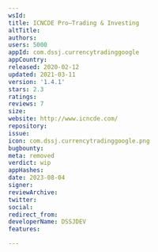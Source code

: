```yaml
---
wsId: 
title: ICNCDE Pro—Trading & Investing
altTitle: 
authors: 
users: 5000
appId: com.dssj.currencytradinggoogle
appCountry: 
released: 2020-02-12
updated: 2021-03-11
version: '1.4.1'
stars: 2.3
ratings: 
reviews: 7
size: 
website: http://www.icncde.com/
repository: 
issue: 
icon: com.dssj.currencytradinggoogle.png
bugbounty: 
meta: removed
verdict: wip
appHashes: 
date: 2023-08-04
signer: 
reviewArchive: 
twitter: 
social: 
redirect_from: 
developerName: DSSJDEV
features: 

---
```


